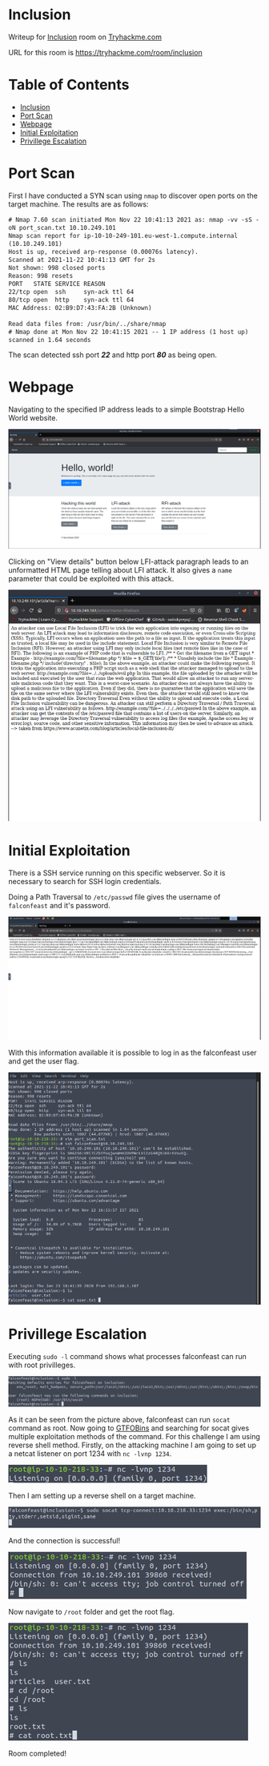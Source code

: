 # Inclusion

Writeup for [Inclusion](https://tryhackme.com/room/inclusion) room on [Tryhackme.com](https://tryhackme.com)

URL for this room is https://tryhackme.com/room/inclusion

Table of Contents
=================
* [Inclusion](#Inclusion)
* [Port Scan](#Port-Scan)
* [Webpage](#Webpage)
* [Initial Exploitation](#Initial-Exploitation)
* [Privillege Escalation](#Privillege-Escalation)

# Port Scan

First I have conducted a SYN scan using `nmap` to discover open ports on the target machine. The results are as follows:

```
# Nmap 7.60 scan initiated Mon Nov 22 10:41:13 2021 as: nmap -vv -sS -oN port_scan.txt 10.10.249.101
Nmap scan report for ip-10-10-249-101.eu-west-1.compute.internal (10.10.249.101)
Host is up, received arp-response (0.00076s latency).
Scanned at 2021-11-22 10:41:13 GMT for 2s
Not shown: 998 closed ports
Reason: 998 resets
PORT   STATE SERVICE REASON
22/tcp open  ssh     syn-ack ttl 64
80/tcp open  http    syn-ack ttl 64
MAC Address: 02:B9:D7:43:FA:2B (Unknown)

Read data files from: /usr/bin/../share/nmap
# Nmap done at Mon Nov 22 10:41:15 2021 -- 1 IP address (1 host up) scanned in 1.64 seconds
```

The scan detected ssh port ***22*** and http port ***80*** as being open.

# Webpage

Navigating to the specified IP address leads to a simple Bootstrap Hello World website.

![LFI webpage](/Inclusion/images/LFI_webpage.png)

Clicking on "View details" button below LFI-attack paragraph leads to an unformatted HTML page telling about LFI attack.
It also gives a `name` parameter that could be exploited with this attack.

![LFI parameter](/Inclusion/images/LFI_parameter.png)

# Initial Exploitation

There is a SSH service running on this specific webserver. So it is necessary to search for SSH login credentials.

Doing a Path Traversal to `/etc/passwd` file gives the username of `falconfeast` and it's password.

![Username path traversal](/Inclusion/images/Username_path_traversal.png)

With this information available it is possible to log in as the falconfeast user and get the user flag.

![User flag](/Inclusion/images/User_flag.png)

# Privillege Escalation

Executing `sudo -l` command shows what processes falconfeast can run with root privilleges.

![Run as root](/Inclusion/images/Run_as_root.png)

As it can be seen from the picture above, falconfeast can run `socat` command as root.
Now going to [GTFOBins](https://gtfobins.github.io) and searching for socat gives multiple exploitation methods of the command.
For this challenge I am using reverse shell method.
Firstly, on the attacking machine I am going to set up a netcat listener on port 1234 with `nc -lvnp 1234`.

![Netcat listener](/Inclusion/images/Netcat_listener.png)

Then I am setting up a reverse shell on a target machine.

![Reverse shell](/Inclusion/images/Reverse_shell.png)

And the connection is successful!

![Successful connection](/Inclusion/images/Successful_connection.png)

Now navigate to `/root` folder and get the root flag.

![Root flag](/Inclusion/images/Root_flag.png)

Room completed!
